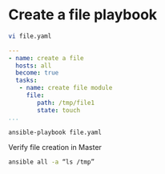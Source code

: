 # Create a file playbook

```sh
vi file.yaml
```
```yaml
---
- name: create a file
  hosts: all
  become: true
  tasks:
   - name: create file module
     file:
        path: /tmp/file1
        state: touch
...
```
```sh
ansible-playbook file.yaml
```
Verify file creation in Master
```sh
ansible all -a “ls /tmp”
```
